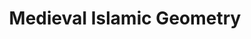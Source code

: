 ---
layout: researcharea
title:  "Medieval Islamic Geometry"
lang: en
id: medieval_islamic_geometry
permalink: /research/areas/medieval_islamic_geometry
---
